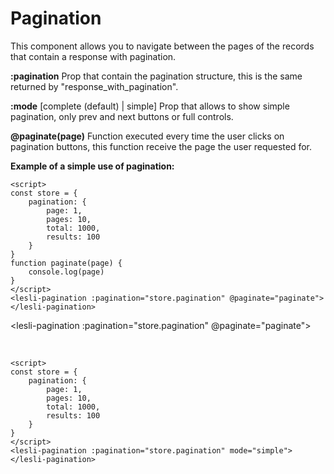 <script setup>
    import LesliPagination from "./Pagination.vue"

    const store = {
        pagination: {
            page: 1,
            pages: 10,
            total: 1000,
            results: 100
        }
    }

    function paginate(page) {
        console.log(page)
    }
</script>

# Pagination
This component allows you to navigate between the pages of the records that contain a response with pagination.

**:pagination**
Prop that contain the pagination structure, this is the same returned by "response_with_pagination".

**:mode**
[complete (default) | simple] Prop that allows to show simple pagination, only prev and next buttons or full controls.

**@paginate(page)**
Function executed every time the user clicks on pagination buttons, this function receive the page the user requested for.

**Example of a simple use of pagination:**

```vue
<script>
const store = {
    pagination: {
        page: 1,
        pages: 10,
        total: 1000,
        results: 100
    }
}
function paginate(page) {
    console.log(page)
}
</script>
<lesli-pagination :pagination="store.pagination" @paginate="paginate">
</lesli-pagination>
```
<lesli-pagination :pagination="store.pagination" @paginate="paginate">
</lesli-pagination>


<br />

```vue
<script>
const store = {
    pagination: {
        page: 1,
        pages: 10,
        total: 1000,
        results: 100
    }
}
</script>
<lesli-pagination :pagination="store.pagination" mode="simple">
</lesli-pagination>
```

<lesli-pagination :pagination="store.pagination" mode="simple">
</lesli-pagination>
